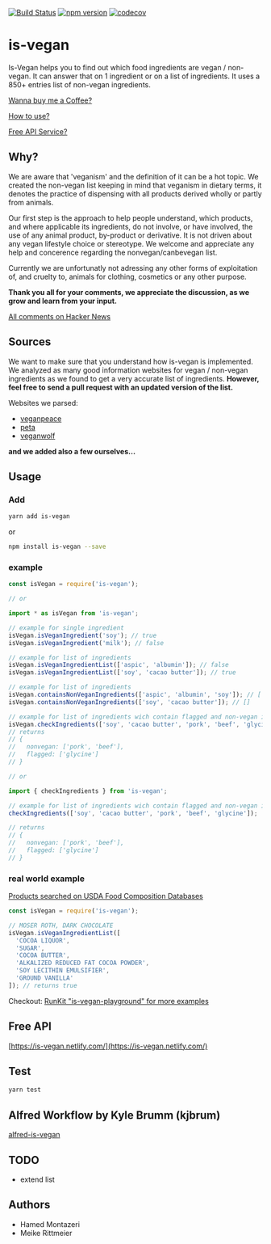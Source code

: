 [![Build Status](https://travis-ci.org/hmontazeri/is-vegan.svg?branch=master)](https://travis-ci.org/hmontazeri/is-vegan) [![npm version](https://badge.fury.io/js/is-vegan.svg)](https://badge.fury.io/js/is-vegan) [![codecov](https://codecov.io/gh/hmontazeri/is-vegan/branch/master/graph/badge.svg)](https://codecov.io/gh/hmontazeri/is-vegan)

# is-vegan

Is-Vegan helps you to find out which food ingredients are vegan / non-vegan. It can answer that on 1 ingredient or on a list of ingredients. It uses a 850+ entries list of non-vegan ingredients.

[Wanna buy me a Coffee?](https://ko-fi.com/hmontazeri)

[How to use?](#usage)

[Free API Service?](https://is-vegan.netlify.com/)

## Why?

We are aware that 'veganism' and the definition of it can be a hot topic. We created the non-vegan list keeping in mind that veganism in dietary terms, it denotes the practice of dispensing with all products derived wholly or partly from animals.

Our first step is the approach to help people understand, which products, and where applicable its ingredients, do not involve, or have involved, the use of any animal product, by-product or derivative. It is not driven about any vegan lifestyle choice or stereotype.
We welcome and appreciate any help and concerence regarding the nonvegan/canbevegan list.

Currently we are unfortunatly not adressing any other forms of exploitation of, and cruelty to, animals for clothing, cosmetics or any other purpose.

**Thank you all for your comments, we appreciate the discussion, as we grow and learn from your input.**

[All comments on Hacker News](https://news.ycombinator.com/item?id=16316140)

## Sources

We want to make sure that you understand how is-vegan is implemented. We analyzed as many good information websites for vegan / non-vegan ingredients as we found to get a very accurate list of ingredients. **However, feel free to send a pull request with an updated version of the list.**

Websites we parsed:

- [veganpeace](http://www.veganpeace.com/ingredients/ingredients.htm)
- [peta](https://www.peta.org/living/food/animal-ingredients-list/)
- [veganwolf](http://www.veganwolf.com/animal_ingredients.htm)

**and we added also a few ourselves...**

## Usage

### Add

```bash
yarn add is-vegan
```

or

```bash
npm install is-vegan --save
```

### example

```javascript
const isVegan = require('is-vegan');

// or

import * as isVegan from 'is-vegan';

// example for single ingredient
isVegan.isVeganIngredient('soy'); // true
isVegan.isVeganIngredient('milk'); // false

// example for list of ingredients
isVegan.isVeganIngredientList(['aspic', 'albumin']); // false
isVegan.isVeganIngredientList(['soy', 'cacao butter']); // true

// example for list of ingredients
isVegan.containsNonVeganIngredients(['aspic', 'albumin', 'soy']); // ['aspic', 'albumin']
isVegan.containsNonVeganIngredients(['soy', 'cacao butter']); // []

// example for list of ingredients wich contain flagged and non-vegan ingredients
isVegan.checkIngredients(['soy', 'cacao butter', 'pork', 'beef', 'glycine']);
// returns
// {
//   nonvegan: ['pork', 'beef'],
//   flagged: ['glycine']
// }

// or

import { checkIngredients } from 'is-vegan';

// example for list of ingredients wich contain flagged and non-vegan ingredients
checkIngredients(['soy', 'cacao butter', 'pork', 'beef', 'glycine']);

// returns
// {
//   nonvegan: ['pork', 'beef'],
//   flagged: ['glycine']
// }
```

### real world example

[Products searched on USDA Food Composition Databases](https://ndb.nal.usda.gov/ndb/search/list)

```javascript
const isVegan = require('is-vegan');

// MOSER ROTH, DARK CHOCOLATE
isVegan.isVeganIngredientList([
  'COCOA LIQUOR',
  'SUGAR',
  'COCOA BUTTER',
  'ALKALIZED REDUCED FAT COCOA POWDER',
  'SOY LECITHIN EMULSIFIER',
  'GROUND VANILLA'
]); // returns true
```

Checkout: [RunKit "is-vegan-playground" for more examples](https://runkit.com/hmontazeri/is-vegan-playground)

## Free API

[https://is-vegan.netlify.com/](https://is-vegan.netlify.com/)

## Test

```bash
yarn test
```

## Alfred Workflow by Kyle Brumm (kjbrum)

[alfred-is-vegan](https://github.com/kjbrum/alfred-is-vegan)

## TODO

- extend list

## Authors

- Hamed Montazeri
- Meike Rittmeier
